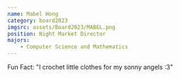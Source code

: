 ```yaml
---
name: Mabel Hong
category: board2023
imgsrc: assets/Board2023/MABEL.png
position: Night Market Director
majors:
    - Computer Science and Mathematics
---
```


Fun Fact: "I crochet little clothes for my sonny angels :3"
